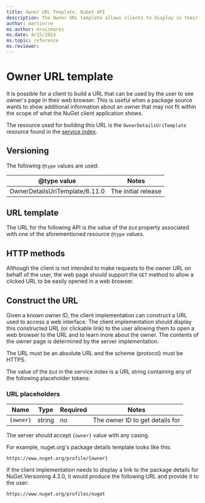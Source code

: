 ```yaml
---
title: Owner URL Template, NuGet API
description: The Owner URL template allows clients to display in their UI a web link
author: martinrrm
ms.author: mruizmares
ms.date: 4/15/2024
ms.topic: reference
ms.reviewer:
---
```


# Owner URL template

It is possible for a client to build a URL that can be used by the user to see owner's page in their web
browser. This is useful when a package source wants to show additional information about an owner that may not fit
within the scope of what the NuGet client application shows.

The resource used for building this URL is the `OwnerDetailsUriTemplate` resource found in the
[service index](service-index.md).

## Versioning

The following `@type` values are used:

@type value                     | Notes
------------------------------- | -----
OwnerDetailsUriTemplate/6.11.0  | The initial release

## URL template

The URL for the following API is the value of the `@id` property associated with one of the aforementioned
resource `@type` values.

## HTTP methods

Although the client is not intended to make requests to the owner URL on behalf of the user, the web page
should support the `GET` method to allow a clicked URL to be easily opened in a web browser.

## Construct the URL

Given a known owner ID, the client implementation can construct a URL used to access a web interface. The
client implementation should display this constructed URL (or clickable link) to the user allowing them to open a web
browser to the URL and to learn more about the owner. The contents of the owner page is determined by the
server implementation.

The URL must be an absolute URL and the scheme (protocol) must be HTTPS.

The value of the `@id` in the service index is a URL string containing any of the following placeholder tokens:

### URL placeholders

Name        | Type    | Required | Notes
----------- | ------- | -------- | -----
`{owner}`   | string  | no       | The owner ID to get details for

The server should accept `{owner}` value with any casing.

For example, nuget.org's package details template looks like this:

```http
https://www.nuget.org/profile/{owner}
```

If the client implementation needs to display a link to the package details for NuGet.Versioning 4.3.0, it would
produce the following URL and provide it to the user:

```http
https://www.nuget.org/profiles/nuget
```
